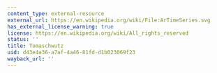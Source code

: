 ```yaml
---
content_type: external-resource
external_url: https://en.wikipedia.org/wiki/File:ArTimeSeries.svg
has_external_license_warning: true
license: https://en.wikipedia.org/wiki/All_rights_reserved
status: ''
title: Tomaschwutz
uid: d43e4a36-a7af-4a46-81fd-d1b023069f23
wayback_url: ''
---
```

